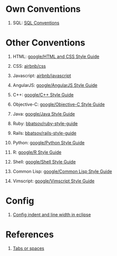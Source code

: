 # Own Conventions

1. SQL: [SQL Conventions](https://github.com/minhbkpro/coding-conventions/blob/master/SQL%20Conventions.md)

# Other Conventions

1. HTML: [google/HTML and CSS Style Guide](https://google.github.io/styleguide/htmlcssguide.html)

1. CSS: [airbnb/css](https://github.com/airbnb/css)

1. Javascript: [airbnb/javascript](https://github.com/airbnb/javascript)

1. AngularJS: [google/AngularJS Style Guide](https://google.github.io/styleguide/angularjs-google-style.html)

1. C++: [google/C++ Style Guide](https://google.github.io/styleguide/cppguide.html)

1. Objective-C: [google/Objective-C Style Guide](https://google.github.io/styleguide/objcguide.xml)

1. Java: [google/Java Style Guide](https://google.github.io/styleguide/javaguide.html)

1. Ruby: [bbatsov/ruby-style-guide](https://github.com/bbatsov/ruby-style-guide)

1. Rails: [bbatsov/rails-style-guide](https://github.com/bbatsov/rails-style-guide)

1. Python: [google/Python Style Guide](https://google.github.io/styleguide/pyguide.html)

1. R: [google/R Style Guide](https://google.github.io/styleguide/Rguide.xml)

1. Shell: [google/Shell Style Guide](https://google.github.io/styleguide/shell.xml)

1. Common Lisp: [google/Common Lisp Style Guide](https://google.github.io/styleguide/lispguide.xml)

1. Vimscript: [google/Vimscript Style Guide](https://google.github.io/styleguide/vimscriptguide.xml)

# Config

1. [Config indent and line width in eclipse](https://github.com/minhbkpro/coding-conventions/blob/master/Config%20indent%20and%20line%20width%20in%20eclipse.md)

# References

1. [Tabs or spaces](https://ukupat.github.io/tabs-or-spaces/)
